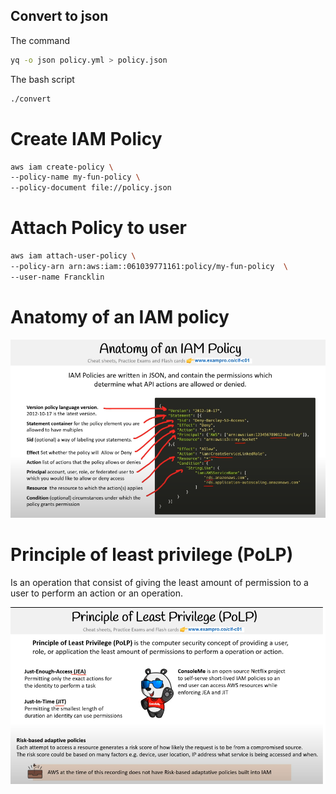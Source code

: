 ## Convert to json

The command
```sh
yq -o json policy.yml > policy.json
```

The bash script

```sh
./convert
```

# Create  IAM Policy

```sh
aws iam create-policy \
--policy-name my-fun-policy \
--policy-document file://policy.json
```

# Attach Policy to user

```sh
aws iam attach-user-policy \
--policy-arn arn:aws:iam::061039771161:policy/my-fun-policy  \
--user-name Francklin
```

# Anatomy of an IAM policy

![alt text](image.png)

# Principle of least privilege (PoLP)
Is an operation that consist of giving the least amount of permission to a user to perform an action or an operation.

![alt text](image-2.png)

